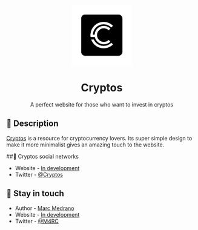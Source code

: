 <p align="center">
  <a href="http://dot.2lstudios.dev/" target="blank"><img src="https://raw.githubusercontent.com/elmarcz/Cryptos/main/Cryptos.png" width="160" alt="Dot Logo" /></a>
  <h1 align="center">Cryptos</h1>
</p>
<p align="center">A perfect website for those who want to invest in cryptos</p>

## 📝 Description

[Cryptos](https://github.com/elmarcz/Cryptos/blb/main/README.md) is a resource for cryptocurrency lovers. Its super simple design to make it more minimalist gives an amazing touch to the website.

##💼 Cryptos social networks

- Website - [In development](https://github.com/elmarcz/Cryptos/blb/main/README.md)
- Twitter - [@Cryptos](https://twitter.com/Deathland)

## 📙 Stay in touch

- Author - [Marc Medrano](https://www.flowcode.com/page/elmarc)
- Website - [In development](https://github.com/elmarcz/Cryptos/blb/main/README.md)
- Twitter - [@M4RC](https://twitter.com/MarcMedrano15)
